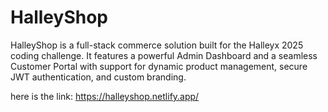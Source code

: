 # HalleyShop
HalleyShop is a full-stack commerce solution built for the Halleyx 2025 coding challenge. It features a powerful Admin Dashboard and a seamless Customer Portal with support for dynamic product management, secure JWT authentication, and custom branding.


here is the link: https://halleyshop.netlify.app/
